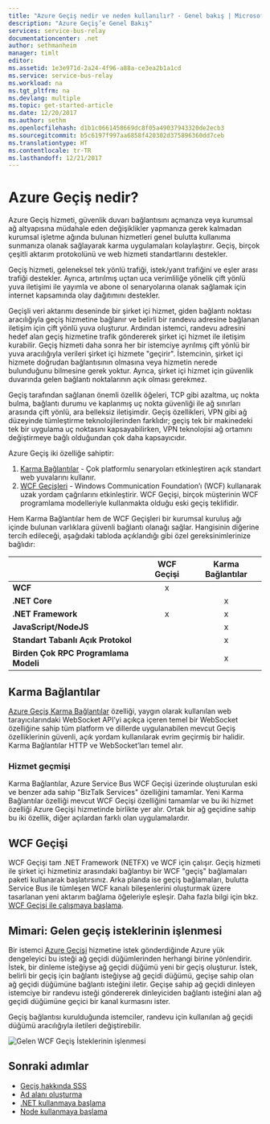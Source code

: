 ```yaml
---
title: "Azure Geçiş nedir ve neden kullanılır? - Genel bakış | Microsoft Docs"
description: "Azure Geçiş’e Genel Bakış"
services: service-bus-relay
documentationcenter: .net
author: sethmanheim
manager: timlt
editor: 
ms.assetid: 1e3e971d-2a24-4f96-a88a-ce3ea2b1a1cd
ms.service: service-bus-relay
ms.workload: na
ms.tgt_pltfrm: na
ms.devlang: multiple
ms.topic: get-started-article
ms.date: 12/20/2017
ms.author: sethm
ms.openlocfilehash: d1b1c0661458669dc8f05a49037943320de2ecb3
ms.sourcegitcommit: b5c6197f997aa6858f420302d375896360dd7ceb
ms.translationtype: HT
ms.contentlocale: tr-TR
ms.lasthandoff: 12/21/2017
---
```

# <a name="what-is-azure-relay"></a>Azure Geçiş nedir?

Azure Geçiş hizmeti, güvenlik duvarı bağlantısını açmanıza veya kurumsal ağ altyapısına müdahale eden değişiklikler yapmanıza gerek kalmadan kurumsal işletme ağında bulunan hizmetleri genel bulutta kullanıma sunmanıza olanak sağlayarak karma uygulamaları kolaylaştırır. Geçiş, birçok çeşitli aktarım protokolünü ve web hizmeti standartlarını destekler.

Geçiş hizmeti, geleneksel tek yönlü trafiği, istek/yanıt trafiğini ve eşler arası trafiği destekler. Ayrıca, artırılmış uçtan uca verimliliğe yönelik çift yönlü yuva iletişimi ile yayımla ve abone ol senaryolarına olanak sağlamak için internet kapsamında olay dağıtımını destekler. 

Geçişli veri aktarımı deseninde bir şirket içi hizmet, giden bağlantı noktası aracılığıyla geçiş hizmetine bağlanır ve belirli bir randevu adresine bağlanan iletişim için çift yönlü yuva oluşturur. Ardından istemci, randevu adresini hedef alan geçiş hizmetine trafik göndererek şirket içi hizmet ile iletişim kurabilir. Geçiş hizmeti daha sonra her bir istemciye ayrılmış çift yönlü bir yuva aracılığıyla verileri şirket içi hizmete "geçirir". İstemcinin, şirket içi hizmete doğrudan bağlantısının olmasına veya hizmetin nerede bulunduğunu bilmesine gerek yoktur. Ayrıca, şirket içi hizmet için güvenlik duvarında gelen bağlantı noktalarının açık olması gerekmez.

Geçiş tarafından sağlanan önemli özellik öğeleri, TCP gibi azaltma, uç nokta bulma, bağlantı durumu ve kaplanmış uç nokta güvenliği ile ağ sınırları arasında çift yönlü, ara belleksiz iletişimdir. Geçiş özellikleri, VPN gibi ağ düzeyinde tümleştirme teknolojilerinden farklıdır; geçiş tek bir makinedeki tek bir uygulama uç noktasını kapsayabilirken, VPN teknolojisi ağ ortamını değiştirmeye bağlı olduğundan çok daha kapsayıcıdır.

Azure Geçiş iki özelliğe sahiptir:

1. [Karma Bağlantılar](#hybrid-connections) - Çok platformlu senaryoları etkinleştiren açık standart web yuvalarını kullanır.
2. [WCF Geçişleri](#wcf-relays) - Windows Communication Foundation’ı (WCF) kullanarak uzak yordam çağrılarını etkinleştirir. WCF Geçişi, birçok müşterinin WCF programlama modelleriyle kullanmakta olduğu eski geçiş teklifidir.

Hem Karma Bağlantılar hem de WCF Geçişleri bir kurumsal kuruluş ağı içinde bulunan varlıklara güvenli bağlantı olanağı sağlar. Hangisinin diğerine tercih edileceği, aşağıdaki tabloda açıklandığı gibi özel gereksinimlerinize bağlıdır:

|  | WCF Geçişi | Karma Bağlantılar |
| --- |:---:|:---:|
| **WCF** |x | |
| **.NET Core** | |x |
| **.NET Framework** |x |x |
| **JavaScript/NodeJS** | |x |
| **Standart Tabanlı Açık Protokol** | |x |
| **Birden Çok RPC Programlama Modeli** | |x |

## <a name="hybrid-connections"></a>Karma Bağlantılar

[Azure Geçiş Karma Bağlantılar](relay-hybrid-connections-protocol.md) özelliği, yaygın olarak kullanılan web tarayıcılarındaki WebSocket API’yi açıkça içeren temel bir WebSocket özelliğine sahip tüm platform ve dillerde uygulanabilen mevcut Geçiş özelliklerinin güvenli, açık yordam kullanılarak evrim geçirmiş bir halidir. Karma Bağlantılar HTTP ve WebSocket’ları temel alır.

### <a name="service-history"></a>Hizmet geçmişi

Karma Bağlantılar, Azure Service Bus WCF Geçişi üzerinde oluşturulan eski ve benzer ada sahip "BizTalk Services" özelliğini tamamlar. Yeni Karma Bağlantılar özelliği mevcut WCF Geçişi özelliğini tamamlar ve bu iki hizmet özelliği Azure Geçişi hizmetinde birlikte yer alır. Ortak bir ağ geçidine sahip bu iki özellik, diğer açılardan farklı olan uygulamalardır.

## <a name="wcf-relay"></a>WCF Geçişi

WCF Geçişi tam .NET Framework (NETFX) ve WCF için çalışır. Geçiş hizmeti ile şirket içi hizmetiniz arasındaki bağlantıyı bir WCF "geçiş" bağlamaları paketi kullanarak başlatırsınız. Arka planda ise geçiş bağlamaları, bulutta Service Bus ile tümleşen WCF kanalı bileşenlerini oluşturmak üzere tasarlanan yeni aktarım bağlama öğeleriyle eşleşir. Daha fazla bilgi için bkz. [WCF Geçişi ile çalışmaya başlama](relay-wcf-dotnet-get-started.md).

## <a name="architecture-processing-of-incoming-relay-requests"></a>Mimari: Gelen geçiş isteklerinin işlenmesi

Bir istemci [Azure Geçişi](/azure/service-bus-relay/) hizmetine istek gönderdiğinde Azure yük dengeleyici bu isteği ağ geçidi düğümlerinden herhangi birine yönlendirir. İstek, bir dinleme isteğiyse ağ geçidi düğümü yeni bir geçiş oluşturur. İstek, belirli bir geçiş için bağlantı isteğiyse ağ geçidi düğümü, geçişe sahip olan ağ geçidi düğümüne bağlantı isteğini iletir. Geçişe sahip ağ geçidi dinleyen istemciye bir randevu isteği göndererek dinleyiciden bağlantı isteğini alan ağ geçidi düğümüne geçici bir kanal kurmasını ister.

Geçiş bağlantısı kurulduğunda istemciler, randevu için kullanılan ağ geçidi düğümü aracılığıyla iletileri değiştirebilir.

![Gelen WCF Geçiş İsteklerinin işlenmesi](./media/relay-what-is-it/ic690645.png)

## <a name="next-steps"></a>Sonraki adımlar

* [Geçiş hakkında SSS](relay-faq.md)
* [Ad alanı oluşturma](relay-create-namespace-portal.md)
* [.NET kullanmaya başlama](relay-hybrid-connections-dotnet-get-started.md)
* [Node kullanmaya başlama](relay-hybrid-connections-node-get-started.md)

